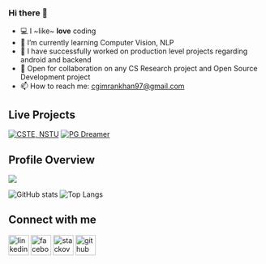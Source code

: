 

<!--
**Imran53/Imran53** is a ✨ _special_ ✨ repository because its `README.md` (this file) appears on your GitHub profile.

Here are some ideas to get you started:

- 🔭 I’m currently working on ...
- 🌱 I’m currently learning ...
- 👯 I’m looking to collaborate on ...
- 🤔 I’m looking for help with ...
- 💬 Ask me about ...
- 📫 How to reach me: ...
- 😄 Pronouns: ...
- ⚡ Fun fact: ...
-->


### Hi there 👋

- 💻 I ~like~ **love** coding
- 🌱 I’m currently learning Computer Vision, NLP
- 👯  I have successfully worked on production level projects regarding android and backend
- 👯 Open for collaboration on any CS Research project and Open Source Development project
- 📫 How to reach me: cgimrankhan97@gmail.com

## Live Projects

[![CSTE, NSTU](https://img.shields.io/badge/-CSTE,NSTU-F44A6A?style=flat&logo=android)](https://play.google.com/store/apps/details?id=com.cste.nstuhelpo)
[![PG Dreamer](https://img.shields.io/badge/-PGDreamer-0085C0?style=flat&logo=android)](https://play.google.com/store/apps/details?id=com.pgdreamer.myapplication11)

## Profile Overview
![](https://komarev.com/ghpvc/?username=Imran53)

![GitHub stats](https://github-readme-stats.vercel.app/api?username=Imran53&show_icons=true&theme=tokyonight&count_private=true)
![Top Langs](https://github-readme-stats.vercel.app/api/top-langs/?username=Imran53&layout=compact&langs_count=10&hide=Jupyter%20Notebook,MATLAB)
<!--
![GitHub stats](https://github-readme-stats.vercel.app/api?username=Imran53&show_icons=true&theme=tokyonight&count_private=true)  
![Top Langs](https://github-readme-stats.vercel.app/api/top-langs/?username=Imran53&langs_count=5)](https://github.com/anuraghazra/github-readme-stats)
-->
## Connect with me
[<img src='https://cdn.jsdelivr.net/npm/simple-icons@3.0.1/icons/linkedin.svg' alt='linkedin' height='40'>](https://www.linkedin.com/in/imran53/)  [<img src='https://cdn.jsdelivr.net/npm/simple-icons@3.0.1/icons/facebook.svg' alt='facebook' height='40'>](https://www.facebook.com/khan.imr.351/)  [<img src='https://cdn.jsdelivr.net/npm/simple-icons@3.0.1/icons/stackoverflow.svg' alt='stackoverflow' height='40'>](https://stackoverflow.com/users/11221269/md-imran-khan) 
  [<img src='https://cdn.jsdelivr.net/npm/simple-icons@3.0.1/icons/github.svg' alt='github' height='40'>](https://github.com/Imran53) 
